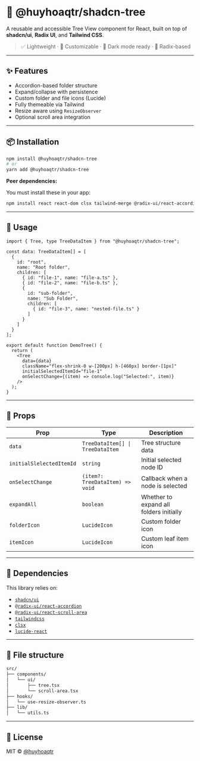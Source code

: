 # 📁 @huyhoaqtr/shadcn-tree

A reusable and accessible Tree View component for React, built on top of **shadcn/ui**, **Radix UI**, and **Tailwind CSS**.

> ✅ Lightweight · 🎯 Customizable · 🌙 Dark mode ready · 🔗 Radix-based

---

## ✨ Features

- Accordion-based folder structure
- Expand/collapse with persistence
- Custom folder and file icons (Lucide)
- Fully themeable via Tailwind
- Resize aware using `ResizeObserver`
- Optional scroll area integration

---

## 📦 Installation

```bash
npm install @huyhoaqtr/shadcn-tree
# or
yarn add @huyhoaqtr/shadcn-tree
```

**Peer dependencies:**

You must install these in your app:

```bash
npm install react react-dom clsx tailwind-merge @radix-ui/react-accordion lucide-react
```

---

## 🔧 Usage

```tsx
import { Tree, type TreeDataItem } from "@huyhoaqtr/shadcn-tree";

const data: TreeDataItem[] = [
  {
    id: "root",
    name: "Root folder",
    children: [
      { id: "file-1", name: "file-a.ts" },
      { id: "file-2", name: "file-b.ts" },
      {
        id: "sub-folder",
        name: "Sub Folder",
        children: [
          { id: "file-3", name: "nested-file.ts" }
        ]
      }
    ]
  }
];

export default function DemoTree() {
  return (
    <Tree
      data={data}
      className="flex-shrink-0 w-[200px] h-[460px] border-[1px]"
      initialSelectedItemId="file-1"
      onSelectChange={(item) => console.log("Selected:", item)}
    />
  );
}
```

---

## 🧩 Props

| Prop                 | Type                             | Description                                         |
|----------------------|----------------------------------|-----------------------------------------------------|
| `data`               | `TreeDataItem[] \| TreeDataItem` | Tree structure data                                 |
| `initialSlelectedItemId` | `string`                     | Initial selected node ID                            |
| `onSelectChange`     | `(item?: TreeDataItem) => void`  | Callback when a node is selected                    |
| `expandAll`          | `boolean`                        | Whether to expand all folders initially             |
| `folderIcon`         | `LucideIcon`                     | Custom folder icon                                  |
| `itemIcon`           | `LucideIcon`                     | Custom leaf item icon                               |

---

## 🧱 Dependencies

This library relies on:

- [`shadcn/ui`](https://ui.shadcn.dev/)
- [`@radix-ui/react-accordion`](https://www.radix-ui.com/)
- [`@radix-ui/react-scroll-area`](https://www.radix-ui.com/)
- [`tailwindcss`](https://tailwindcss.com/)
- [`clsx`](https://github.com/lukeed/clsx)
- [`lucide-react`](https://lucide.dev/)

---

## 📂 File structure

```bash
src/
├── components/
│   └── ui/
│       ├── tree.tsx
│       └── scroll-area.tsx
├── hooks/
│   └── use-resize-observer.ts
├── lib/
│   └── utils.ts
```

---

## 📄 License

MIT © [@huyhoaqtr](https://github.com/huyhoaqtr)
